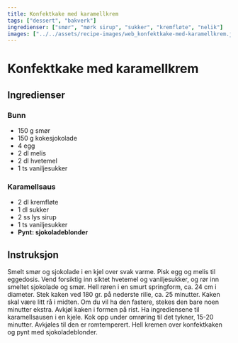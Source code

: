 ```yaml
---
title: Konfektkake med karamellkrem
tags: ["dessert", "bakverk"]
ingredienser: ["smør", "mørk sirup", "sukker", "kremfløte", "nelik"]
images: ["../../assets/recipe-images/web_konfektkake-med-karamellkrem.jpg"]
---
```


# Konfektkake med karamellkrem

## Ingredienser

### Bunn

- 150 g smør
- 150 g kokesjokolade
- 4 egg
- 2 dl melis
- 2 dl hvetemel
- 1 ts vaniljesukker

### Karamellsaus

- 2 dl kremfløte
- 1 dl sukker
- 2 ss lys sirup
- 1 ts vaniljesukker
- **Pynt: sjokoladeblonder**

## Instruksjon

Smelt smør og sjokolade i en kjel over svak varme. Pisk egg og melis til eggedosis. Vend forsiktig inn siktet hvetemel og vaniljesukker, og rør inn smeltet sjokolade og smør. Hell røren i en smurt springform, ca. 24 cm i diameter. Stek kaken ved 180 gr. på nederste rille, ca. 25 minutter. Kaken skal være litt rå i midten. Om du vil ha den fastere, stekes den bare noen minutter ekstra. Avkjøl kaken i formen på rist. Ha ingrediensene til karamellsausen i en kjele. Kok opp under omrøring til det tykner, 15-20 minutter. Avkjøles til den er romtemperert. Hell kremen over konfektkaken og pynt med sjokoladeblonder.
